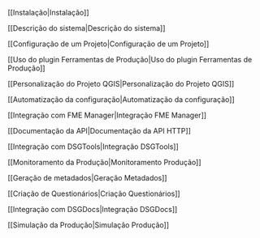 [[Instalação|Instalação]]

[[Descrição do sistema|Descrição do sistema]]

[[Configuração de um Projeto|Configuração de um Projeto]]

[[Uso do plugin Ferramentas de Produção|Uso do plugin Ferramentas de Produção]]

[[Personalização do Projeto QGIS|Personalização do Projeto QGIS]]

[[Automatização da configuração|Automatização da configuração]]

[[Integração com FME Manager|Integração FME Manager]]

[[Documentação da API|Documentação da API HTTP]]

[[Integração com DSGTools|Integração DSGTools]]

[[Monitoramento da Produção|Monitoramento Produção]]

[[Geração de metadados|Geração Metadados]]

[[Criação de Questionários|Criação Questionários]]

[[Integração com DSGDocs|Integração DSGDocs]]

[[Simulação da Produção|Simulação Produção]]